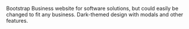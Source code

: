 Bootstrap Business website for software solutions, but could easily be changed to fit any business. Dark-themed design with modals and other features.

